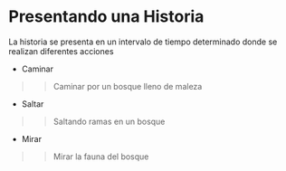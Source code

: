 # Presentando una Historia

La historia se presenta en un intervalo de tiempo determinado donde se realizan diferentes acciones

- Caminar
 >> Caminar por un bosque lleno de maleza
- Saltar
 >>Saltando ramas en un bosque
- Mirar
 >>Mirar la fauna del bosque


